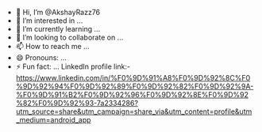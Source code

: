 - 👋 Hi, I’m @AkshayRazz76
- 👀 I’m interested in ...
- 🌱 I’m currently learning ...
- 💞️ I’m looking to collaborate on ...
- 📫 How to reach me ...
- 😄 Pronouns: ...
- ⚡ Fun fact: ...
LinkedIn profile link:- 
https://www.linkedin.com/in/%F0%9D%91%A8%F0%9D%92%8C%F0%9D%92%94%F0%9D%92%89%F0%9D%92%82%F0%9D%92%9A-%F0%9D%91%B2%F0%9D%92%96%F0%9D%92%8E%F0%9D%92%82%F0%9D%92%93-7a2334286?utm_source=share&utm_campaign=share_via&utm_content=profile&utm_medium=android_app
<!---
AkshayRazz76/AkshayRazz76 is a ✨ special ✨ repository because its `README.md` (this file) appears on your GitHub profile.
You can click the Preview link to take a look at your changes.
--->
